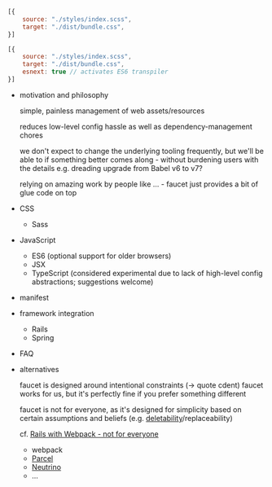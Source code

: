 ```javascript
[{
    source: "./styles/index.scss",
    target: "./dist/bundle.css",
}]
```

```javascript
[{
    source: "./styles/index.scss",
    target: "./dist/bundle.css",
    esnext: true // activates ES6 transpiler
}]
```

* motivation and philosophy

  simple, painless management of web assets/resources

  reduces low-level config hassle as well as dependency-management chores

  we don't expect to change the underlying tooling frequently, but we'll be able
  to if something better comes along - without burdening users with the details
  e.g. dreading upgrade from Babel v6 to v7?

  relying on amazing work by people like … - faucet just provides a bit of glue
  code on top

* CSS
    * Sass

* JavaScript
    * ES6 (optional support for older browsers)
    * JSX
    * TypeScript (considered experimental due to lack of high-level config
      abstractions; suggestions welcome)

* manifest

* framework integration
    * Rails
    * Spring

* FAQ

* alternatives

  faucet is designed around intentional constraints (→ quote cdent) faucet works
  for us, but it's perfectly fine if you prefer something different

  faucet is not for everyone, as it's designed for simplicity based on certain
  assumptions and beliefs (e.g.
  [deletability](https://kellysutton.com/2017/05/29/deletability.html)/replaceability)

  cf.
  [Rails with Webpack - not for everyone](https://www.codementor.io/help/rails-with-webpack-not-for-everyone-feucqq83z)

    * webpack
    * [Parcel](https://parceljs.org)
    * [Neutrino](https://neutrino.js.org)
    * …
